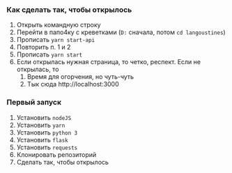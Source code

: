 ### Как сделать так, чтобы открылось

1. Открыть командную строку
2. Перейти в папо4ку с креветками (`D:` сначала, потом `cd langoustines`)
3. Прописать `yarn start-api` 
4. Повторить п. 1 и 2
5. Прописать `yarn start`
6. Если открылась нужная страница, то четко, респект. Если не открылась, то
    1. Время для огорчения, но чуть-чуть
    2. Тык сюда http://localhost:3000
    
### Первый запуск

1. Установить `nodeJS`
2. Установить `yarn`
3. Установить `python 3`
4. Установить `flask`
5. Установить `requests`
6. Клонировать репозиторий
8. Сделать так, чтобы открылось
